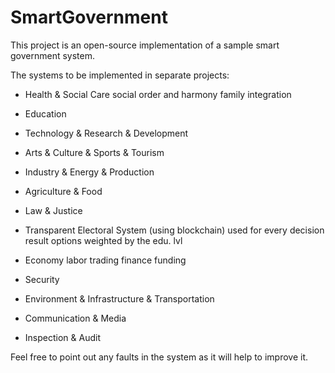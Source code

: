 # SmartGovernment

This project is an open-source implementation of a sample smart government system. 

The systems to be implemented in separate projects: 

- Health & Social Care
    social order and harmony
    family integration

- Education

- Technology & Research & Development

- Arts & Culture & Sports & Tourism

- Industry & Energy & Production

- Agriculture & Food

- Law & Justice

- Transparent Electoral System (using blockchain)
    used for every decision
    result options weighted by the edu. lvl

- Economy
    labor
    trading
    finance
    funding

- Security

- Environment & Infrastructure & Transportation

- Communication & Media

- Inspection & Audit


Feel free to point out any faults in the system as it will help to improve it. 
